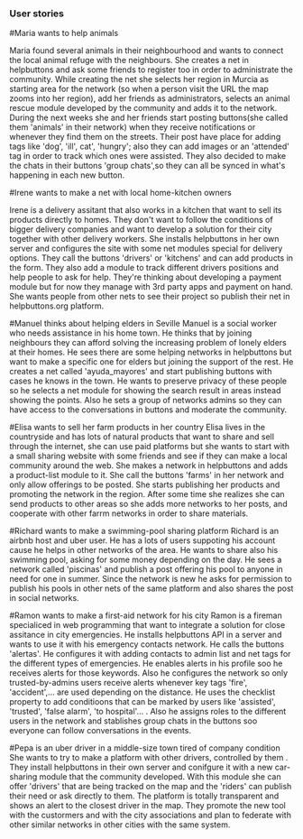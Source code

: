
### User stories
#Maria wants to help animals

Maria found several animals in their neighbourhood and wants to connect the local animal refuge with the neighbours. She creates a net in helpbuttons and ask some friends to register too in order to administrate the community. While creating the net she selects her region in Murcia as starting area for the network (so when a person visit the URL the map zooms into her region), add her friends as administrators, selects an animal rescue module developed by the community and adds it to the network.
During the next weeks she and her friends start posting buttons(she called them 'animals' in their network) when they receive notifications or whenever they find them on the streets. Their post have place for adding tags like 'dog', 'ill', cat', 'hungry'; also they can add images or an 'attended' tag in order to track which ones were assisted. They also decided to make the chats in their buttons 'group chats',so they can all be synced in what's happening in each new button.

#Irene wants to make a net with local home-kitchen owners

Irene is a delivery assitant that also works in a kitchen that want to sell its products directly to homes. They don't want to follow the conditions of bigger delivery companies and want to develop a solution for their city together with other delivery workers. She installs helpbuttons in her own server and configures the site with some net modules special for delivery options. They call the buttons 'drivers' or 'kitchens' and can add products in the form. They also add a module to track different drivers positions and help people to ask for help. They're thinking about developing a payment module but for now they manage with 3rd party apps and payment on hand. She wants people from other nets to see their project so publish their net in helpbuttons.org platform.

#Manuel thinks about helping elders in Seville
Manuel is a social worker who needs assistance in his home town. He thinks that by joining neighbours they can afford solving the increasing problem of lonely elders at their homes. He sees there are some helping networks in helpbuttons but want to make a specific one for elders but joining the support of the rest. He creates a net called 'ayuda_mayores' and start publishing buttons with cases he knows in the town. He wants to preserve privacy of these people so he selects a net module for showing the search result in areas instead showing the points. Also he sets a group of networks admins so they can have access to the conversations in buttons and moderate the community.

#Elisa wants to sell her farm products in her country
Elisa lives in the countryside and has lots of natural products that want to share and sell through the internet, she can use paid platforms but she wants to start with a small sharing website with some friends and see if they can make a local community around the web. She makes a network in helpbuttons and adds a product-list module to it. She call the buttons 'farms' in her network and only allow offerings to be posted.  She starts publishing her products and promoting the network in the region. After some time she realizes she can send products to other areas so she adds more networks to her posts, and cooperate with other farrm networks in order to share materials.

#Richard wants to make a swimming-pool sharing platform
Richard is an airbnb host and uber user. He has a lots of users suppoting his account cause he helps in other networks of the area. He wants to share also his swimming pool, asking for some money depending on the day. He sees a network called 'piscinas' and publish a post offering his pool to anyone in need for one in summer. Since the network is new he asks for permission to publish his pools in other nets of the same platform and also shares the post in social networks.

#Ramon wants to make a first-aid network for his city
Ramon is a fireman specialiced in web programming that want to integrate a solution for close assitance in city emergencies. He installs helpbuttons API in a server and wants to use it with his emergency contacts network. He calls the buttons 'alertas'. He configures it with adding contacts to admin list and net tags for the different types of emergencies. He enables alerts in his profile soo he receives alerts for those keywords. Also he configures the network so only trusted-by-admins users receive alerts whenever key tags 'fire', 'accident',... are used depending on the distance. He uses the checklist property to add conditioons that can be marked by users like 'assisted', 'trusted', 'false alarm', 'to hospital'... .  Also he assigns roles to the different users in the network and stablishes group chats in the buttons soo everyone can follow conversations in the events.

#Pepa is an uber driver in a middle-size town tired of company condition
She wants to try to make a platform with other drivers, controlled by them . They install helpbuttons in their own server and conifgure it with a new car-sharing module that the community developed. With this module she can offer 'drivers' that are being tracked on the map and the 'riders' can publish their need or ask directly to them. The platform is totally transparent and shows an alert to the closest driver in the map. They promote the new tool with the custormers and with the city associations and plan to federate with other similar networks in other cities with the same system.
